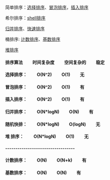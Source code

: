 简单排序：[选择排序](https://github.com/sihaihou/algorithm/tree/master/src/com/reyco/algorithm/sort/SelectionSort.java)、[冒泡排序](https://github.com/sihaihou/algorithm/tree/master/src/com/reyco/algorithm/sort/BubbleSort.java)，[插入排序](https://github.com/sihaihou/algorithm/tree/master/src/com/reyco/algorithm/sort/InsertSort.java)

希尔排序：[shell排序](https://github.com/sihaihou/algorithm/tree/master/src/com/reyco/algorithm/sort/ShellSort.java)

[归并排序](https://github.com/sihaihou/algorithm/tree/master/src/com/reyco/algorithm/sort/MergeSort.java)、[快速排序](https://github.com/sihaihou/algorithm/tree/master/src/com/reyco/algorithm/sort/QuickSort.java)


桶排序: [计数排序](https://github.com/sihaihou/algorithm/tree/master/src/com/reyco/algorithm/sort/CountSort.java)、[基数排序](https://github.com/sihaihou/algorithm/tree/master/src/com/reyco/algorithm/sort/RadixSort.java)

[堆排序](https://github.com/sihaihou/algorithm/tree/master/src/com/reyco/algorithm/sort/HeapSort.java)

#### 排序算法&emsp;&emsp;           时间复杂度&emsp;&emsp;    空间复杂的&emsp;&emsp;  稳定
#### 选择排序：&emsp;&emsp;          O(N^2)&emsp;&emsp;        O(1)&emsp;&emsp;       无
#### 冒泡排序：&emsp;&emsp;          O(N^2)&emsp;&emsp;        O(1)&emsp;&emsp;       有
#### 插入排序：&emsp;&emsp;          O(N^2)&emsp;&emsp;        O(1)&emsp;&emsp;       有
#### 归并排序：&emsp;&emsp;          O(N*logN)&emsp;&emsp;     O(N)&emsp;&emsp;       有
#### 随机快排：&emsp;&emsp;          O(N*logN)&emsp;&emsp;     O(logN)&emsp;&emsp;    无
#### 堆 排序：&emsp;&emsp;           O(N*logN)&emsp;&emsp;     O(1)&emsp;&emsp;       无 
#### ----------------------------------
#### 计数排序：&emsp;&emsp;          O(N)&emsp;&emsp;          O(N+k)&emsp;&emsp;     有 
#### 基数排序：&emsp;&emsp;          O(N)&emsp;&emsp;          O(N)&emsp;&emsp;       有 

